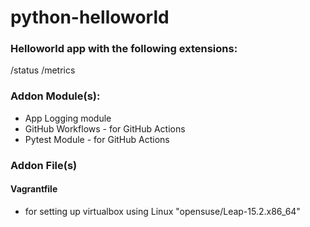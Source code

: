 # python-helloworld

### Helloworld app with the following extensions:
/status
/metrics

### Addon Module(s):
- App Logging module
- GitHub Workflows - for GitHub Actions
- Pytest Module - for GitHub Actions

### Addon File(s)
#### Vagrantfile
- for setting up virtualbox using Linux "opensuse/Leap-15.2.x86_64"
